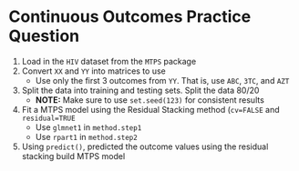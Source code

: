 # Continuous Outcomes Practice Question

1. Load in the `HIV` dataset from the `MTPS` package
2. Convert `XX` and `YY` into matrices to use
    - Use only the first 3 outcomes from `YY`. That is, use `ABC`, `3TC`, and `AZT`
3. Split the data into training and testing sets. Split the data 80/20
    - **NOTE:** Make sure to use `set.seed(123)` for consistent results
4. Fit a MTPS model using the Residual Stacking method (`cv=FALSE` and `residual=TRUE`
    - Use `glmnet1` in `method.step1`
    - Use `rpart1` in `method.step2`
5. Using `predict()`, predicted the outcome values using the residual stacking build MTPS model








